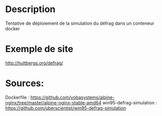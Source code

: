 # Description

Tentative de déploiement de la simulation du défrag dans un conteneur docker

# Exemple de site

http://hultbergs.org/defrag/

# Sources:

Dockerfile : https://github.com/yobasystems/alpine-nginx/tree/master/alpine-nginx-stable-amd64
win95-defrag-simulation : https://github.com/uberscientist/win95-defrag-simulation